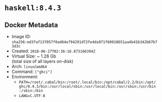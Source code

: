 # `haskell:8.4.3`

## Docker Metadata

- Image ID: `sha256:ed3faf137057f0ad64e794291d72fe4da971f60918651aa4b41b342b67b73d3c`
- Created: `2018-06-27T02:36:16.873166394Z`
- Virtual Size: ~ 1.26 Gb  
  (total size of all layers on-disk)
- Arch: `linux`/`amd64`
- Command: `["ghci"]`
- Environment:
  - `PATH=/root/.cabal/bin:/root/.local/bin:/opt/cabal/2.2/bin:/opt/ghc/8.4.3/bin:/usr/local/sbin:/usr/local/bin:/usr/sbin:/usr/bin:/sbin:/bin`
  - `LANG=C.UTF-8`
